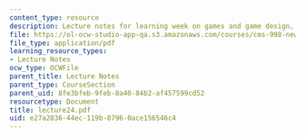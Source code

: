 ```yaml
---
content_type: resource
description: Lecture notes for learning week on games and game design, and video editing.
file: https://ol-ocw-studio-app-qa.s3.amazonaws.com/courses/cms-998-new-media-literacies-spring-2007/e27a283644ec119b87960ace156546c4_lecture24.pdf
file_type: application/pdf
learning_resource_types:
- Lecture Notes
ocw_type: OCWFile
parent_title: Lecture Notes
parent_type: CourseSection
parent_uid: 8fe3bfeb-9feb-8a40-84b2-af457599cd52
resourcetype: Document
title: lecture24.pdf
uid: e27a2836-44ec-119b-8796-0ace156546c4
---
```

